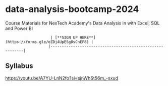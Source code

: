 # data-analysis-bootcamp-2024
Course Materials for NexTech Academy's Data  Analysis in with Excel, SQL and Power BI



                        | [**SIGN UP HERE**](https://forms.gle/eZDj4UpESg8sCnEF8) |
                       |----------------------------------------------------------|

## Syllabus



https://youtu.be/A7YU-LnN2fo?si=sjnWhSt56m_-sxud

